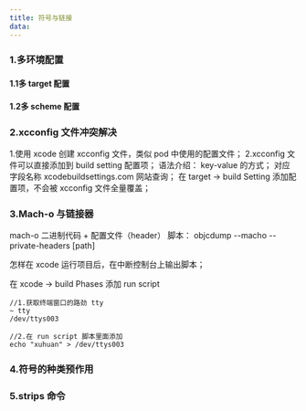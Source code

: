 ```yaml
---
title: 符号与链接
data: 
---
```

### 1.多环境配置

#### 1.1多 target 配置
#### 1.2多 scheme 配置

### 2.xcconfig 文件冲突解决
1.使用 xcode 创建 xcconfig 文件，类似 pod 中使用的配置文件；
2.xcconfig 文件可以直接添加到 build setting 配置项；
语法介绍：
key-value 的方式；
对应字段名称 xcodebuildsettings.com 网站查询；
在 target -> build Setting 添加配置项，不会被 xcconfig 文件全量覆盖；
### 3.Mach-o 与链接器

mach-o 二进制代码 + 配置文件（header）
脚本：
objcdump --macho --private-headers [path]

怎样在 xcode 运行项目后，在中断控制台上输出脚本；
 
在 xcode -> build Phases 添加 run script 
```
//1.获取终端窗口的路劲 tty
~ tty
/dev/ttys003

//2.在 run script 脚本里面添加 
echo "xuhuan" > /dev/ttys003

```



### 4.符号的种类预作用
### 5.strips 命令